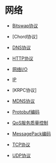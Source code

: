 # 网络

- [Bitswap协议](bitswap.md)

- [Chord协议]

- [DNS协议](dns.md)

- [HTTP协议](http.md)

- [网络I/O](io.md)

- [IP](ip.md)

- [KRPC协议]

- [MDNS协议](mdns.md)

- [Protobuf编码](protobuf.md)

- [QoS服务质量控制](qos.md)

- [MessagePack编码](msgpack.md)

- [TCP协议](tcp.md)

- [UDP协议](udp.md)

  

